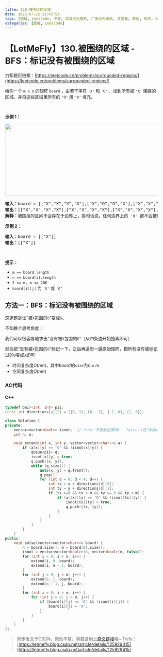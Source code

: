 ```yaml
---
title: 130.被围绕的区域
date: 2022-07-22 11:43:53
tags: [题解, LeetCode, 中等, 深度优先搜索, 广度优先搜索, 并查集, 数组, 矩阵, BFS]
categories: [题解, LeetCode]
---
```


# 【LetMeFly】130.被围绕的区域 - BFS：标记没有被围绕的区域

力扣题目链接：[https://leetcode.cn/problems/surrounded-regions/](https://leetcode.cn/problems/surrounded-regions/)

给你一个 <code>m x n</code> 的矩阵 <code>board</code> ，由若干字符 <code>'X'</code> 和 <code>'O'</code> ，找到所有被 <code>'X'</code> 围绕的区域，并将这些区域里所有的 <code>'O'</code> 用 <code>'X'</code> 填充。
<div class="original__bRMd">
<div>
<p> </p>

<p><strong>示例 1：</strong></p>
<img alt="" src="https://cors.tisfy.eu.org/https://img-blog.csdnimg.cn/bb5e87df3a6844b2bc0edd142ac65d90.jpeg" style="width: 550px; height: 237px;" />
<pre>
<strong>输入：</strong>board = [["X","X","X","X"],["X","O","O","X"],["X","X","O","X"],["X","O","X","X"]]
<strong>输出：</strong>[["X","X","X","X"],["X","X","X","X"],["X","X","X","X"],["X","O","X","X"]]
<strong>解释：</strong>被围绕的区间不会存在于边界上，换句话说，任何边界上的 <code>'O'</code> 都不会被填充为 <code>'X'</code>。 任何不在边界上，或不与边界上的 <code>'O'</code> 相连的 <code>'O'</code> 最终都会被填充为 <code>'X'</code>。如果两个元素在水平或垂直方向相邻，则称它们是“相连”的。
</pre>

<p><strong>示例 2：</strong></p>

<pre>
<strong>输入：</strong>board = [["X"]]
<strong>输出：</strong>[["X"]]
</pre>

<p> </p>

<p><strong>提示：</strong></p>

<ul>
	<li><code>m == board.length</code></li>
	<li><code>n == board[i].length</code></li>
	<li><code>1 <= m, n <= 200</code></li>
	<li><code>board[i][j]</code> 为 <code>'X'</code> 或 <code>'O'</code></li>
</ul>
</div>
</div>


    
## 方法一：BFS：标记没有被围绕的区域

这道题是让“被```X```包围的```O```”变成```X```。

不如换个思考角度：

我们可以很容易地求出“没有被```X```包围的```O```”（从四条边开始搜素即可）

然后把“没有被```X```包围的```O```”标记一下，之后再遍历一遍原始矩阵，把所有没有被标记过的```O```变成```X```即可

+ 时间复杂度$O(nm)$，其中$board$的```size```为$n\times m$
+ 空间复杂度$O(nm)$

### AC代码

#### C++

```cpp
typedef pair<int, int> pii;
const int directions[4][2] = {{0, 1}, {0, -1}, {-1, 0}, {1, 0}};

class Solution {
private:
    vector<vector<bool>> isnot;  // true：不是被包围的O   false：(还)未被认定为“不是被包围的O”
    int n, m;

    void extend(int x, int y, vector<vector<char>>& a) {
        if (a[x][y] == 'O' && !isnot[x][y]) {
            queue<pii> q;
            isnot[x][y] = true;
            q.push({x, y});
            while (q.size()) {
                auto[x, y] = q.front();
                q.pop();
                for (int d = 0; d < 4; d++) {
                    int tx = x + directions[d][0];
                    int ty = y + directions[d][1];
                    if (tx >=0 && tx < n && ty >= 0 && ty < m) {
                        if (a[tx][ty] == 'O' && !isnot[tx][ty]) {
                            isnot[tx][ty] = true;
                            q.push({tx, ty});
                        }
                    }
                }
            }
        }
    }
public:
    void solve(vector<vector<char>>& board) {
        n = board.size(), m = board[0].size();
        isnot = vector<vector<bool>>(n, vector<bool>(m, false));
        for (int i = 0; i < n; i++) {
            extend(i, 0, board);
            extend(i, m - 1, board);
        }
        for (int j = 0; j < m; j++) {
            extend(0, j, board);
            extend(n - 1, j, board);
        }
        for (int i = 0; i < n; i++) {
            for (int j = 0; j < m; j++) {
                if (board[i][j] == 'O' && !isnot[i][j]) {
                    board[i][j] = 'X';
                }
            }
        }
    }
};
```

> 同步发文于CSDN，原创不易，转载请附上[原文链接](https://blog.letmefly.xyz/2022/07/22/LeetCode%200130.%E8%A2%AB%E5%9B%B4%E7%BB%95%E7%9A%84%E5%8C%BA%E5%9F%9F/)哦~
> Tisfy：[https://letmefly.blog.csdn.net/article/details/125929415](https://letmefly.blog.csdn.net/article/details/125929415)
